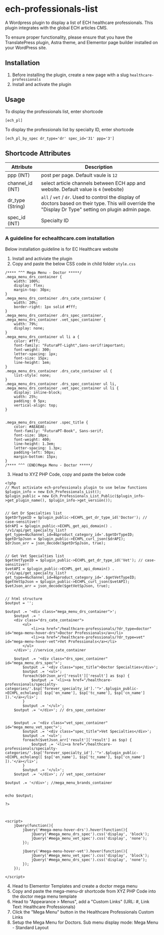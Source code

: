 # ech-professionals-list
A Wordpress plugin to display a list of ECH healthcare professionals. This plugin integrates with the global ECH articles CMS. 

To ensure proper functionality, please ensure that you have the TranslatePress plugin, Astra theme, and Elementor page builder installed on your WordPress site.


## Installation
1. Before installing the plugin, create a new page with a slug `healthcare-professionals`
2. Install and activate the plugin


## Usage 
To display the professionals list, enter shortcode
```
[ech_pl]
```

To display the professionals list by specialty ID, enter shortcode
```
[ech_pl_by_spec dr_type='dr' spec_id='31' ppp='3']
```


## Shortcode Attributes

Attribute | Description
----------|-------------
ppp (INT) | post per page. Default vaule is `12`
channel_id (INT) | select article channels between ECH app and website. Default value is `4` (website)
dr_type (String) | `all` / `vet` / `dr`. Used to control the display of doctors based on their type. This will override the "Display Dr Type" setting on plugin admin page. 
spec_id (INT) | Specialty ID


### A guideline for echealthcare.com installation
Below installation guideline is for EC Healthcare website
1. Install and activiate the plugin
2. Copy and paste the below CSS code in child folder `style.css` 
```
/**** ^^^ Mega Menu - Doctor *****/
.mega_menu_drs_container {
	width: 100%;
	display: flex;
	margin-top: 30px;
}
.mega_menu_drs_container .drs_cate_container {
	width: 20%;
	border-right: 1px solid #fff;
}
.mega_menu_drs_container .drs_spec_container,
.mega_menu_drs_container .vet_spec_container {
	width: 79%;
	display: none;
}
.mega_menu_drs_container ul li a {
	color: #fff;
	font-family: "FuturaPT-Light",Sans-serif!important;
	font-weight: 300;
    letter-spacing: 1px;
	font-size: 15px;
	line-height: 1em;
}
.mega_menu_drs_container .drs_cate_container ul {
	list-style: none;
}
.mega_menu_drs_container .drs_spec_container ul li,
.mega_menu_drs_container .vet_spec_container ul li {
	display: inline-block;
	width: 25%;
	padding: 0 5px;
	vertical-align: top;
}


.mega_menu_drs_container .spec_title {
	color: #AEAEAE;
    font-family: "FuturaPT-Book", Sans-serif;
    font-size: 18px;
    font-weight: 400;
    line-height: 1.3em;
    letter-spacing: 1.3px;
	padding-left: 50px;
	margin-bottom: 15px;
}
/**** ^^^ (END)Mega Menu - Doctor *****/
```
3. Head to XYZ PHP Code, copy and paste the below code
```
<?php 
// Must activiate ech-professionals plugin to use below functions
$plugin_info = new Ech_Professionals_List();
$plugin_public = new Ech_Professionals_List_Public($plugin_info->get_plugin_name(), $plugin_info->get_version());


// Get Dr Specialties list
$getDrTypeID = $plugin_public->ECHPL_get_dr_type_id('Doctor'); // case-sensitive!!
$drAPI = $plugin_public->ECHPL_get_api_domain() . '/v1/api/get_specialty_list?get_type=4&channel_id=4&product_category_id='.$getDrTypeID;
$getDrSpJson = $plugin_public->ECHPL_curl_json($drAPI);
$drJson_arr = json_decode($getDrSpJson, true);


// Get Vet Specialties list
$getVetTypeID = $plugin_public->ECHPL_get_dr_type_id('Vet'); // case-sensitive!!
$vetAPI = $plugin_public->ECHPL_get_api_domain() . '/v1/api/get_specialty_list?get_type=4&channel_id=4&product_category_id='.$getVetTypeID;
$getVetSpJson = $plugin_public->ECHPL_curl_json($vetAPI);
$vetJson_arr = json_decode($getVetSpJson, true);


// html structure
$output = '';

$output .= '<div class="mega_menu_drs_container">';
    $output .= '
    <div class="drs_cate_container">
        <ul>
            <li><a href="/healthcare-professionals/?dr_type=doctor" id="mega-menu-hover-drs">Doctor Professionals</a></li>
            <li><a href="/healthcare-professionals/?dr_type=vet" id="mega-menu-hover-vet">Vet Professionals</a></li>
        </ul>
    </div>'; //service_cate_container

    $output .= '<div class="drs_spec_container" id="mega_menu_drs_spec">';
        $output .= '<div class="spec_title">Doctor Specialties</div>';
        $output .= '<ul>';
        foreach($drJson_arr['result']['result'] as $sp) {
            $output .= '<li><a href="/healthcare-professionals/specialty-categories/'.$sp['forever_specialty_id'].'">'.$plugin_public->ECHPL_echolang([ $sp['en_name'], $sp['tc_name'], $sp['cn_name'] ]).'</a></li>';
        }
        $output .= '</ul>';
    $output .= '</div>'; // drs_spec_container


    $output .= '<div class="vet_spec_container" id="mega_menu_vet_spec">';
        $output .= '<div class="spec_title">Vet Specialties</div>';
        $output .= '<ul>';
        foreach($vetJson_arr['result']['result'] as $sp) {
            $output .= '<li><a href="/healthcare-professionals/specialty-categories/'.$sp['forever_specialty_id'].'">'.$plugin_public->ECHPL_echolang([ $sp['en_name'], $sp['tc_name'], $sp['cn_name'] ]).'</a></li>';
        }
        $output .= '</ul>';
    $output .= '</div>'; // vet_spec_container

$output .= '</div>'; //mega_menu_brands_container


echo $output;

?>



<script>
    jQuery(function(){
        jQuery('#mega-menu-hover-drs').hover(function(){
            jQuery('#mega_menu_drs_spec').css('display', 'block');
            jQuery('#mega_menu_vet_spec').css('display', 'none');
        });

        jQuery('#mega-menu-hover-vet').hover(function(){
            jQuery('#mega_menu_vet_spec').css('display', 'block');
            jQuery('#mega_menu_drs_spec').css('display', 'none');
        });
    });

</script>
```

4. Head to Elementor Templates and create a doctor mega menu 
5. Copy and paste the mega-menu-dr shortcode from XYZ PHP Code into the doctor mega menu template
6. Head to "Appearance > Menus", add a "Custom Links" (URL: #, Link Text: Healthcare Professionals) 
7. Click the "Mega Menu" button in the Healthcare Professionals Custom Links 
8. Setup the Mega Menu for Doctors. Sub menu display mode: Mega Menu - Standard Layout
